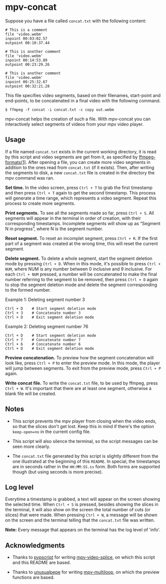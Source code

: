 # mpv-concat

Suppose you have a file called `concat.txt` with the following content:

	# This is a comment
	file 'video.webm'
	inpoint 00:03:02.57
	outpoint 00:10:37.44
	
	# This is another comment
	file 'video.webm'
	inpoint 00:14:53.89
	outpoint 00:23:29.26
	
	# This is another comment
	file 'video.webm'
	inpoint 00:25:32.67
	outpoint 00:32:21.28

This file specifies video segments, based on their filenames,
start-point and end-points, to be concatenated in a final video
with the following command.

	$ ffmpeg -f concat -i concat.txt -c copy out.webm

mpv-concat helps the creation of such a file.  With mpv-concat you can
interactively select segments of videos from your mpv video player.


## Usage

If a file named `concat.txt` exists in the current working directory, it
is read by this script and video segments are get from it, as specified
by [ffmpeg-formats(1)](https://ffmpeg.org/ffmpeg-formats.html#concat).
After opening a file, you can create more video segments in addition to
the ones read from `concat.txt` (if it exists).  Then, after writing the
segments to disk, a new `concat.txt` file is created in the directory
the mpv command was ran.

**Set time.**
In the video screen, press `Ctrl + T` to grab the first timestamp and
then press `Ctrl + T` again to get the second timestamp. This process
will generate a time range, which represents a video segment.  Repeat
this process to create more segments.

**Print segments.**
To see all the segments made so far, press `Ctrl + S`.  All segments will
appear in the terminal in order of creation, with their corresponding
timestamps.  Incomplete segments will show up as “Segment N in progress”,
where N is the segment number.

**Reset segment.**
To reset an incomplet segment, press `Ctrl + R`.  If the first part of
a segment was created at the wrong time, this will reset the current
segment.

**Delete segment.**
To delete a whole segment, start the segment deletion mode by pressing
`Ctrl + D`.  When in this mode, it's possible to press `Ctrl + NUM`,
where NUM is any number between 0 inclusive and 9 inclusive.  For each
`Ctrl + NUM` pressed, a number will be concatenated to make the final
number referring to the segment to be removed, then press `Ctrl + D`
again to stop the segment deletion mode and delete the segment
corresponding to the formed number.

Example 1: Deleting segment number 3

	Ctrl + D 	# Start segment deletion mode
	Ctrl + 3	# Concatenate number 3
	Ctrl + D	# Exit segment deletion mode

Example 2: Deleting segment number 76

	Ctrl + D 	# Start segment deletion mode
	Ctrl + 7	# Concatenate number 7
	Ctrl + 6	# Concatenate number 6
	Ctrl + D	# Exit segment deletion mode

**Preview concatenation.**
To preview how the segment concatenation will look like, press `Ctrl + P`
to enter the preview mode.   In this mode, the player will jump between
segments.  To exit from the preview mode, press `Ctrl + P` again.

**Write concat file.**
To write the `concat.txt` file, to be used by ffmpeg, press `Ctrl + W`.
It's important that there are at least one segment, otherwise a blank
file will be created.


## Notes

* This script prevents the mpv player from closing when the video ends,
  so that the slices don't get lost.  Keep this in mind if there's the
  option `keep-open=no` in the current config file.

* This script will also silence the terminal, so the script messages
  can be seen more clearly.

* The `concat.txt` file generated by this script is slightly different
  from the one illustrated at the beginning of this `README`.  In
  special, the timestamps are in seconds rather in the `HH:MM:SS.ss`
  form.  Both forms are supported though (but using seconds is more
  precise).


## Log level

Everytime a timestamp is grabbed, a text will appear on the screen
showing the selected time.  When `Ctrl + S` is pressed, besides showing
the slices in the terminal, it will also show on the screen the total
number of cuts (or slices) that were made.  When pressing `Ctrl + W`, a
message will be shown on the screen and the terminal telling that the
`concat.txt` file was written.

**Note:** Every message that appears on the terminal has the log level of 'info'.


## Acknowledgments

* Thanks to [pvpscript](https://github.com/pvpscript) for writing
  [mpv-video-splice](https://github.com/pvpscript/mpv-video-splice),
  on which this script and this README are based.

* Thanks to [unusualpepe](https://github.com/unusualpepe) for writing
  [mpv-multiloop](https://github.com/unusualpepe/mpv-multiloop),
  on which the preview functions are based.
